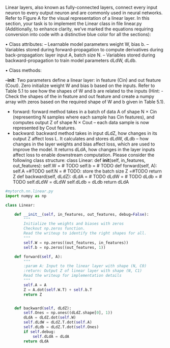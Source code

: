Linear layers, also known as fully-connected layers, connect every input neuron to every output neuron and are commonly used in neural networks. Refer to Figure A for the visual representation of a linear layer. In this section, your task is to implement the Linear class in file linear.py (Additionally, to enhance clarity, we’ve marked the equations requiring conversion into code with a distinctive blue color for all the sections):

• Class attributes:
– Learnable model parameters weight W, bias b.
– Variables stored during forward-propagation to compute derivatives during back-propagation: layer input A, batch size N.
– Variables stored during backward-propagation to train model parameters dLdW, dLdb. 

•  Class methods:

–__init__: Two parameters define a linear layer: in feature (Cin) and out feature (Cout). Zero initialize weight W and bias b based on the inputs. Refer to Table 5.1 to see how the shapes of W and b are related to the inputs (Hint: - Check the shapes of the in feature and out feature and create a numpy array with zeros based on the required shape of W and b given in Table 5.1).
- forward: forward method takes in a batch of data A of shape N × Cin (representing N samples where each sample has Cin features), and computes output Z of shape N × Cout – each data sample is now represented by Cout features.
- backward: backward method takes in input dLdZ, how changes in its output Z affect loss L. It calculates and stores dLdW, dLdb – how changes in the layer weights and bias affect loss, which are used to improve the model. It returns dLdA, how changes in the layer inputs affect loss to enable downstream computation.
Please consider the following class structure:
    class Linear:
        def __init__(self, in_features, out_features):
            self.W    = # TODO
            self.b    = # TODO
def forward(self, A):
self.A =#TODO
self.N = # TODO: store the batch size Z =#TODO
return Z
        def backward(self, dLdZ):
            dLdA      = # TODO
            dLdW      = # TODO
            dLdb      = # TODO
            self.dLdW = dLdW
            self.dLdb = dLdb
return dLdA

```python
#mytorch.nn.linear.py
import numpy as np

class Linear:

    def __init__(self, in_features, out_features, debug=False):
        """
        Initialize the weights and biases with zeros
        Checkout np.zeros function.
        Read the writeup to identify the right shapes for all.
        """
        self.W = np.zeros((out_features, in_features))
        self.b = np.zeros((out_features, 1))

    def forward(self, A):
        """
        :param A: Input to the linear layer with shape (N, C0)
        :return: Output Z of linear layer with shape (N, C1)
        Read the writeup for implementation details
        """
        self.A = A
        Z = A.dot(self.W.T) + self.b.T
        return Z


    def backward(self, dLdZ):
        self.Ones = np.ones((dLdZ.shape[0], 1))
        dLdA = dLdZ.dot(self.W)
        self.dLdW = dLdZ.T.dot(self.A)
        self.dLdb = dLdZ.T.dot(self.Ones)
        if self.debug:
            self.dLdA = dLdA
        return dLdA
```

